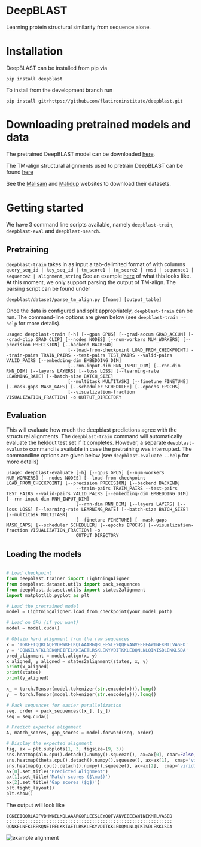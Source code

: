 # DeepBLAST 

Learning protein structural similarity from sequence alone.

# Installation

DeepBLAST can be installed from pip via

```
pip install deepblast
```

To install from the development branch run

```
pip install git+https://github.com/flatironinstitute/deepblast.git
```

# Downloading pretrained models and data

The pretrained DeepBLAST model can be downloaded [here](https://users.flatironinstitute.org/jmorton/public_www/deepblast-public-data/checkpoints/deepblast-lstm4x.pt).

The TM-align structural alignments used to pretrain DeepBLAST can be found [here](https://users.flatironinstitute.org/jmorton/public_www/deepblast-public-data/tmalign.tar.gz)


See the [Malisam](http://prodata.swmed.edu/malisam/) and [Malidup](http://prodata.swmed.edu/malidup/) websites to download their datasets.



# Getting started

We have 3 command line scripts available, namely `deepblast-train`, `deepblast-eval` and `deepblast-search`.

## Pretraining

`deepblast-train` takes in as input a tab-delimited format of with columns
`query_seq_id | key_seq_id | tm_score1 | tm_score2 | rmsd | sequence1 | sequence2 | alignment_string`
See an example [here](https://raw.githubusercontent.com/flatironinstitute/deepblast/master/data/tm_align_output_10k.tab) of what this looks like. At this moment, we only support parsing the output of TM-align. The parsing script can be found under

`deepblast/dataset/parse_tm_align.py [fname] [output_table]`

Once the data is configured and split appropriately, `deepblast-train` can be run.
The command-line options are given below (see `deepblast-train --help` for more details).

```
usage: deepblast-train [-h] [--gpus GPUS] [--grad-accum GRAD_ACCUM] [--grad-clip GRAD_CLIP] [--nodes NODES] [--num-workers NUM_WORKERS] [--precision PRECISION] [--backend BACKEND]
                       [--load-from-checkpoint LOAD_FROM_CHECKPOINT] --train-pairs TRAIN_PAIRS --test-pairs TEST_PAIRS --valid-pairs VALID_PAIRS [--embedding-dim EMBEDDING_DIM]
                       [--rnn-input-dim RNN_INPUT_DIM] [--rnn-dim RNN_DIM] [--layers LAYERS] [--loss LOSS] [--learning-rate LEARNING_RATE] [--batch-size BATCH_SIZE]
                       [--multitask MULTITASK] [--finetune FINETUNE] [--mask-gaps MASK_GAPS] [--scheduler SCHEDULER] [--epochs EPOCHS]
                       [--visualization-fraction VISUALIZATION_FRACTION] -o OUTPUT_DIRECTORY
```

## Evaluation

This will evaluate how much the deepblast predictions agree with the structural alignments.
The `deepblast-train` command will automatically evaluate the heldout test set if it completes.
However, a separate `deepblast-evaluate` command is available in case the pretraining was interrupted.  The commandline options are given below (see `deepblast-evaluate --help` for more details)

```
usage: deepblast-evaluate [-h] [--gpus GPUS] [--num-workers NUM_WORKERS] [--nodes NODES] [--load-from-checkpoint LOAD_FROM_CHECKPOINT] [--precision PRECISION] [--backend BACKEND]
                          --train-pairs TRAIN_PAIRS --test-pairs TEST_PAIRS --valid-pairs VALID_PAIRS [--embedding-dim EMBEDDING_DIM] [--rnn-input-dim RNN_INPUT_DIM]
                          [--rnn-dim RNN_DIM] [--layers LAYERS] [--loss LOSS] [--learning-rate LEARNING_RATE] [--batch-size BATCH_SIZE] [--multitask MULTITASK]
                          [--finetune FINETUNE] [--mask-gaps MASK_GAPS] [--scheduler SCHEDULER] [--epochs EPOCHS] [--visualization-fraction VISUALIZATION_FRACTION] -o
                          OUTPUT_DIRECTORY
```


## Loading the models

```python

# Load checkpoint
from deepblast.trainer import LightningAligner
from deepblast.dataset.utils import pack_sequences
from deepblast.dataset.utils import states2alignment
import matplotlib.pyplot as plt

# Load the pretrained model
model = LightningAligner.load_from_checkpoint(your_model_path)

# Load on GPU (if you want)
model = model.cuda()

# Obtain hard alignment from the raw sequences
x = 'IGKEEIQQRLAQFVDHWKELKQLAAARGQRLEESLEYQQFVANVEEEEAWINEKMTLVASED'
y = 'QQNKELNFKLREKQNEIFELKKIAETLRSKLEKYVDITKKLEDQNLNLQIKISDLEKKLSDA'
pred_alignment = model.align(x, y)
x_aligned, y_aligned = states2alignment(states, x, y)
print(x_aligned)
print(states)
print(y_aligned)

x_ = torch.Tensor(model.tokenizer(str.encode(x))).long()
y_ = torch.Tensor(model.tokenizer(str.encode(y))).long()

# Pack sequences for easier parallelization
seq, order = pack_sequences([x_], [y_])
seq = seq.cuda()

# Predict expected alignment
A, match_scores, gap_scores = model.forward(seq, order)

# Display the expected alignment
fig, ax = plt.subplots(1, 3, figsize=(9, 3))
sns.heatmap(aln.cpu().detach().numpy().squeeze(), ax=ax[0], cbar=False,  cmap='viridis')
sns.heatmap(theta.cpu().detach().numpy().squeeze(), ax=ax[1],  cmap='viridis')
sns.heatmap(g.cpu().detach().numpy().squeeze(), ax=ax[2],  cmap='viridis')
ax[0].set_title('Predicted Alignment')
ax[1].set_title('Match scores ($\mu$)')
ax[2].set_title('Gap scores ($g$)')
plt.tight_layout()
plt.show()
```

The output will look like
```
IGKEEIQQRLAQFVDHWKELKQLAAARGQRLEESLEYQQFVANVEEEEAWINEKMTLVASED
::::::::::::::::::::::::::::::::::::::::::::::::::::::::::::::
QQNKELNFKLREKQNEIFELKKIAETLRSKLEKYVDITKKLEDQNLNLQIKISDLEKKLSDA
```

![](https://raw.githubusercontent.com/flatironinstitute/deepblast/master/imgs/example-alignment.png "example alignment")
